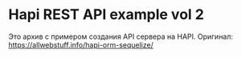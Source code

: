 # Hapi REST API example vol 2

Это архив с примером создания API сервера на HAPI. Оригинал: https://allwebstuff.info/hapi-orm-sequelize/
